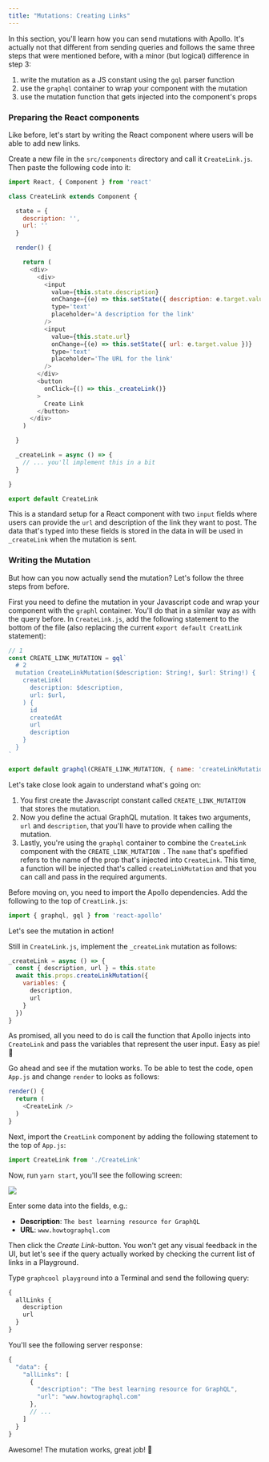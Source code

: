 ```yaml
---
title: "Mutations: Creating Links"
---
```


In this section, you'll learn how you can send mutations with Apollo. It's actually not that different from sending queries and follows the same three steps that were mentioned before, with a minor (but logical) difference in step 3:

1. write the mutation as a JS constant using the `gql` parser function
2. use the `graphql` container to wrap your component with the mutation
3. use the mutation function that gets injected into the component's props


### Preparing the React components

Like before, let's start by writing the React component where users will be able to add new links.

Create a new file in the `src/components` directory and call it `CreateLink.js`. Then paste the following code into it:

```js
import React, { Component } from 'react'

class CreateLink extends Component {

  state = {
    description: '',
    url: ''
  }

  render() {

    return (
      <div>
        <div>
          <input
            value={this.state.description}
            onChange={(e) => this.setState({ description: e.target.value })}
            type='text'
            placeholder='A description for the link'
          />
          <input
            value={this.state.url}
            onChange={(e) => this.setState({ url: e.target.value })}
            type='text'
            placeholder='The URL for the link'
          />
        </div>
        <button
          onClick={() => this._createLink()}
        >
          Create Link
        </button>
      </div>
    )

  }

  _createLink = async () => {
    // ... you'll implement this in a bit
  }

}

export default CreateLink
```

This is a standard setup for a React component with two `input` fields where users can provide the `url` and description of the link they want to post. The data that's typed into these fields is stored in the data in will be used in `_createLink` when the mutation is sent.


### Writing the Mutation

But how can you now actually send the mutation? Let's follow the three steps from before.

First you need to define the mutation in your Javascript code and wrap your component with the `graphl` container. You'll do that in a similar way as with the query before. In `CreateLink.js`, add the following statement to the bottom of the file (also replacing the current `export default CreatLink` statement):

```js
// 1
const CREATE_LINK_MUTATION = gql`
  # 2
  mutation CreateLinkMutation($description: String!, $url: String!) {
    createLink(
      description: $description,
      url: $url,
    ) {
      id
      createdAt
      url
      description
    }
  }
`

export default graphql(CREATE_LINK_MUTATION, { name: 'createLinkMutation' })(CreateLink)
```

Let's take close look again to understand what's going on:

1. You first create the Javascript constant called `CREATE_LINK_MUTATION ` that stores the mutation.
2. Now you define the actual GraphQL mutation. It takes two arguments, `url` and `description`, that you'll have to provide when calling the mutation.  
3. Lastly, you're using the `graphql` container to combine the `CreateLink` component with the `CREATE_LINK_MUTATION `. The `name` that's spefified refers to the name of the prop that's injected into `CreateLink`. This time, a function will be injected that's called `createLinkMutation` and that you can call and pass in the required arguments. 

Before moving on, you need to import the Apollo dependencies. Add the following to the top of `CreatLink.js`:

```js
import { graphql, gql } from 'react-apollo'
```

Let's see the mutation in action!

Still in `CreateLink.js`, implement the `_createLink` mutation as follows:

```js
_createLink = async () => {
  const { description, url } = this.state
  await this.props.createLinkMutation({
    variables: {
      description,
      url
    }
  })
}
```

As promised, all you need to do is call the function that Apollo injects into `CreateLink` and pass the variables that represent the user input. Easy as pie! 🍰

Go ahead and see if the mutation works. To be able to test the code, open `App.js` and change `render` to looks as follows:

```js
render() {
  return (
    <CreateLink />
  )
}
```  

Next, import the `CreatLink` component by adding the following statement to the top of `App.js`:

```js
import CreateLink from './CreateLink'
```

Now, run `yarn start`, you'll see the following screen:

![](http://imgur.com/JQ5PzEE.png) 

Enter some data into the fields, e.g.:

- **Description**: `The best learning resource for GraphQL`
- **URL**: `www.howtographql.com`

Then click the _Create Link_-button. You won't get any visual feedback in the UI, but let's see if the query actually worked by checking the current list of links in a Playground.

Type `graphcool playground` into a Terminal and send the following query:

```graphql
{
  allLinks {
    description
    url
  }
}
```

You'll see the following server response:

```js
{
  "data": {
    "allLinks": [
      {
        "description": "The best learning resource for GraphQL",
        "url": "www.howtographql.com"
      },
      // ...
    ]
  }
}
```

Awesome! The mutation works, great job! 💪
